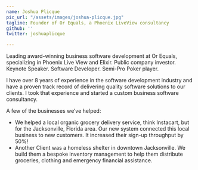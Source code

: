 ```yaml
---
name: Joshua Plicque
pic_url: "/assets/images/joshua-plicque.jpg"
tagline: Founder of Or Equals, a Phoenix LiveView consultancy
github: ''
twitter: joshuaplicque

---
```

Leading award-winning business software development at Or Equals, specializing in Phoenix Live View and Elixir. Public company investor. Keynote Speaker. Software Developer. Semi-Pro Poker player.  
  
I have over 8 years of experience in the software development industry and have a proven track record of delivering quality software solutions to our clients. I took that experience and started a custom business software consultancy.  
  
A few of the businesses we’ve helped:  
* We helped a local organic grocery delivery service, think Instacart, but for the Jacksonville, Florida area. Our new system connected this local business to new customers. It increased their sign-up throughput by 50%!  
* Another Client was a homeless shelter in downtown Jacksonville. We build them a bespoke inventory management to help them distribute groceries, clothing and emergency financial assistance.